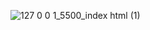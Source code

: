 ![127 0 0 1_5500_index html (1)](https://github.com/Abdelrady-M/Camp_15-4_task-5/assets/35803460/5a62d8ff-efff-4097-9313-4c775076ad16)
